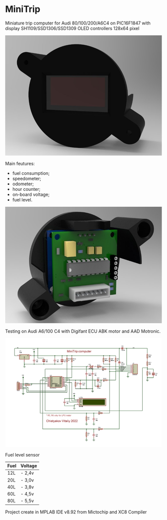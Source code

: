 # MiniTrip
Miniature trip computer for Audi 80/100/200/A6C4 on PIC16F1847 with display SH1109/SSD1306/SSD1309 OLED controllers 128x64 pixel

![Front](MiniTrip_Front.jpg)

Main feutures:
- fuel consumption;
- speedometer;
- odometer;
- hour counter;
- on-board voltage;
- fuel level.


![Back](MiniTrip_Back.jpg)


Testing on Audi A6/100 C4 with Digifant ECU ABK motor and AAD Motronic.



![Schem](PCB/schematic.gif)

Fuel level sensor

|Fuel	|	Voltage|
|-----	|------		|
|12L	| 	- 2,4v|
|20L	|	- 3,0v|
|40L	|	 - 3,8v|
|60L	|	 - 4,5v|
|80L	|	 - 5,5v|

Project create in MPLAB IDE v8.92 from Mictochip and XC8 Compiler
